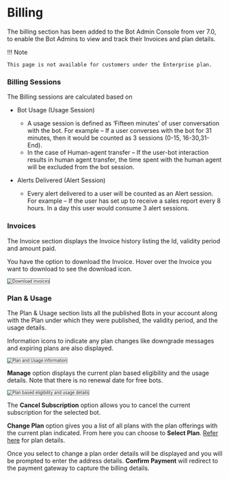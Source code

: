 # Billing

The billing section has been added to the Bot Admin Console from ver 7.0, to enable the Bot Admins to view and track their Invoices and plan details.

!!! Note

    This page is not available for customers under the Enterprise plan.


### Billing Sessions

The Billing sessions are calculated based on

* Bot Usage (Usage Session)
    * A usage session is defined as ‘Fifteen minutes’ of user conversation with the bot. For example – If a user converses with the bot for 31 minutes, then it would be counted as 3 sessions (0-15, 16-30,31-End).
    * In the case of Human-agent transfer – If the user-bot interaction results in human agent transfer, the time spent with the human agent will be excluded from the bot session.

* Alerts Delivered (Alert Session)
    * Every alert delivered to a user will be counted as an Alert session. For example – If the user has set up to receive a sales report every 8 hours. In a day this user would consume 3 alert sessions.


### Invoices

The Invoice section displays the Invoice history listing the Id, validity period and amount paid.

You have the option to download the Invoice. Hover over the Invoice you want to download to see the download icon.

<img src="../images/billing-img1.png" alt="Download invoices" title="Download invoices" style="border: 1px solid gray;zoom:70%;"/>


### Plan & Usage

The Plan & Usage section lists all the published Bots in your account along with the Plan under which they were published, the validity period, and the usage details.

Information icons to indicate any plan changes like downgrade messages and expiring plans are also displayed.

<img src="../images/billing-img2.png" alt="Plan and Usage information" title="Plan and Usage information" style="border: 1px solid gray;zoom:70%;"/>


**Manage** option displays the current plan based eligibility and the usage details. Note that there is no renewal date for free bots.

<img src="../images/billing-img3.png" alt="Plan based eligibility and usage details" title="Plan based eligibility and usage details" style="border: 1px solid gray;zoom:70%;"/>

The **Cancel Subscription** option allows you to cancel the current subscription for the selected bot.

**Change Plan** option gives you a list of all plans with the plan offerings with the current plan indicated. From here you can choose to **Select Plan**. [Refer here](https://developer.kore.ai/docs/bots/bot-settings/bot-management/subscription-plans/) for plan details.

 

Once you select to change a plan order details will be displayed and you will be prompted to enter the address details. **Confirm Payment** will redirect to the payment gateway to capture the billing details.
